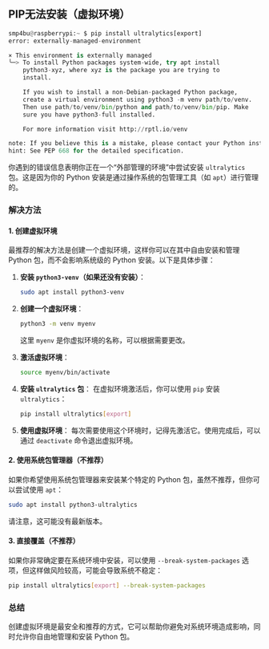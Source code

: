 ## PIP无法安装（虚拟环境）

```python
smp4bu@raspberrypi:~ $ pip install ultralytics[export]
error: externally-managed-environment

× This environment is externally managed
╰─> To install Python packages system-wide, try apt install
    python3-xyz, where xyz is the package you are trying to
    install.

    If you wish to install a non-Debian-packaged Python package,
    create a virtual environment using python3 -m venv path/to/venv.
    Then use path/to/venv/bin/python and path/to/venv/bin/pip. Make
    sure you have python3-full installed.

    For more information visit http://rptl.io/venv

note: If you believe this is a mistake, please contact your Python installation or OS distribution provider. You can override this, at the risk of breaking your Python installation or OS, by passing --break-system-packages.
hint: See PEP 668 for the detailed specification.
```



你遇到的错误信息表明你正在一个“外部管理的环境”中尝试安装 `ultralytics` 包。这是因为你的 Python 安装是通过操作系统的包管理工具（如 `apt`）进行管理的。

### 解决方法

#### 1. 创建虚拟环境

最推荐的解决方法是创建一个虚拟环境，这样你可以在其中自由安装和管理 Python 包，而不会影响系统级的 Python 安装。以下是具体步骤：

1. **安装 `python3-venv`（如果还没有安装）**：
   ```bash
   sudo apt install python3-venv
   ```

2. **创建一个虚拟环境**：
   ```bash
   python3 -m venv myenv
   ```
   这里 `myenv` 是你虚拟环境的名称，可以根据需要更改。

3. **激活虚拟环境**：
   ```bash
   source myenv/bin/activate
   ```

4. **安装 `ultralytics` 包**：
   在虚拟环境激活后，你可以使用 `pip` 安装 `ultralytics`：
   ```bash
   pip install ultralytics[export]
   ```

5. **使用虚拟环境**：
   每次需要使用这个环境时，记得先激活它。使用完成后，可以通过 `deactivate` 命令退出虚拟环境。

#### 2. 使用系统包管理器（不推荐）

如果你希望使用系统包管理器来安装某个特定的 Python 包，虽然不推荐，但你可以尝试使用 `apt`：
```bash
sudo apt install python3-ultralytics
```
请注意，这可能没有最新版本。

#### 3. 直接覆盖（不推荐）

如果你非常确定要在系统环境中安装，可以使用 `--break-system-packages` 选项，但这样做风险较高，可能会导致系统不稳定：
```bash
pip install ultralytics[export] --break-system-packages
```

### 总结

创建虚拟环境是最安全和推荐的方式，它可以帮助你避免对系统环境造成影响，同时允许你自由地管理和安装 Python 包。